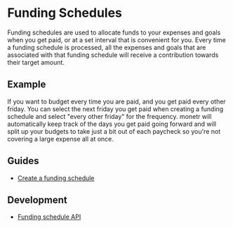 # Funding Schedules

Funding schedules are used to allocate funds to your expenses and goals when you get paid, or at a set interval that is
convenient for you. Every time a funding schedule is processed, all the expenses and goals that are associated with that
funding schedule will receive a contribution towards their target amount.

## Example

If you want to budget every time you are paid, and you get paid every other friday. You can select the next friday you
get paid when creating a funding schedule and select "every other friday" for the frequency. monetr will automatically
keep track of the days you get paid going forward and will split up your budgets to take just a bit out of each paycheck
so you're not covering a large expense all at once.

## Guides

- [Create a funding schedule](./adding.md)

## Development

- [Funding schedule API](../../developing/api/resources/funding_schedules.md)
